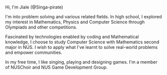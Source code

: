 Hi, I'm Jiale (@Singa-pirate)

I'm into problem solving and various related fields. In high school, I explored my interest in Mathematics, Physics and Computer Science through Olympiads and other competitions. 

Fascinated by technologies enabled by coding and Mathematical knowledge, I choose to study Computer Science with Mathematics second major in NUS. I wish to apply what I've learnt to solve real-world problems and empower communities.

In my free time, I like singing, playing and designing games. I'm a member of NUSChoir and NUS Game Development Group.
